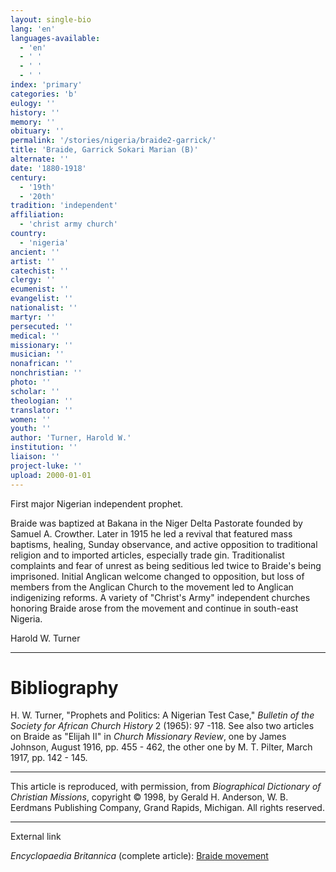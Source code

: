```yaml
---
layout: single-bio
lang: 'en'
languages-available:
  - 'en'
  - ' '
  - ' '
  - ' '
index: 'primary'
categories: 'b'
eulogy: ''
history: ''
memory: ''
obituary: ''
permalink: '/stories/nigeria/braide2-garrick/'
title: 'Braide, Garrick Sokari Marian (B)'
alternate: ''
date: '1880-1918'
century:
  - '19th'
  - '20th'
tradition: 'independent'
affiliation:
  - 'christ army church'
country:
  - 'nigeria'
ancient: ''
artist: ''
catechist: ''
clergy: ''
ecumenist: ''
evangelist: ''
nationalist: ''
martyr: ''
persecuted: ''
medical: ''
missionary: ''
musician: ''
nonafrican: ''
nonchristian: ''
photo: ''
scholar: ''
theologian: ''
translator: ''
women: ''
youth: ''
author: 'Turner, Harold W.'
institution: ''
liaison: ''
project-luke: ''
upload: 2000-01-01
---
```



First major Nigerian independent prophet.

Braide was baptized at Bakana in the Niger Delta Pastorate founded by Samuel A. Crowther. Later in 1915 he led a revival that featured mass baptisms, healing, Sunday observance, and active opposition to traditional religion and to imported articles, especially trade gin. Traditionalist complaints and fear of unrest as being seditious led twice to Braide's being imprisoned. Initial Anglican welcome changed to opposition, but loss of members from the Anglican Church to the movement led to Anglican indigenizing reforms. A variety of "Christ's Army" independent churches honoring Braide arose from the movement and continue in south-east Nigeria.

Harold W. Turner

---

# Bibliography

H. W. Turner, "Prophets and Politics: A Nigerian Test Case," *Bulletin of the Society for African Church History* 2 (1965): 97 -118. See also two articles on Braide as "Elijah II" in *Church Missionary Review*, one by James Johnson, August 1916, pp. 455 - 462, the other one by M. T. Pilter, March 1917, pp. 142 - 145.

---

This article is reproduced, with permission, from *Biographical Dictionary of Christian Missions*,   copyright &copy; 1998, by Gerald H. Anderson, W. B. Eerdmans Publishing Company, Grand Rapids, Michigan.  All rights reserved.

---

External link

*Encyclopaedia Britannica*  (complete article):  [ Braide movement](http://www.britannica.com/eb/article-9016172/Braid-movement)